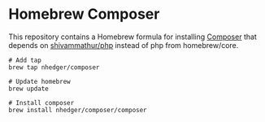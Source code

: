 # Homebrew Composer

This repository contains a Homebrew formula for installing
[Composer](https://getcomposer.org) that depends on [shivammathur/php](https://github.com/shivammathur/homebrew-php) instead of php
from homebrew/core.

```shell
# Add tap
brew tap nhedger/composer

# Update homebrew
brew update

# Install composer
brew install nhedger/composer/composer
```